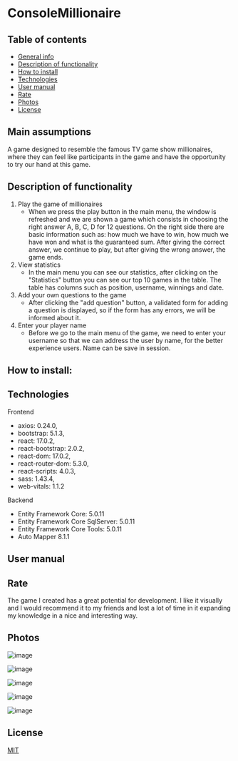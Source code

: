 # ConsoleMillionaire

## Table of contents
* [General info](#main-assumptions)
* [Description of functionality](#description-of-functionality)
* [How to install](#how-to-install)
* [Technologies](#technologies)
* [User manual](#user-manual)
* [Rate](#rate)
* [Photos](#photos)
* [License](#license)

## Main assumptions

A game designed to resemble the famous TV game show millionaires, where
they can feel like participants in the game and have the opportunity 
to try our hand at this game.

## Description of functionality

  1. Play the game of millionaires
      - When we press the play button in the main menu, the window is refreshed and we are shown a game which consists in choosing the right answer A, B, C, D for 12 questions. On the right side there are basic information such as: how much we have to win, how much we have won and what is the guaranteed sum. After giving the correct answer, we continue to play, but after giving the wrong answer, the game ends.
  2. View statistics
      - In the main menu you can see our statistics, after clicking on the "Statistics" button you can see our top 10 games in the table. The table has columns such as position, username, winnings and date.
  4. Add your own questions to the game
      - After clicking the "add question" button, a validated form for adding a question is displayed, so if the form has any errors, we will be informed about it.
  5. Enter your player name
      - Before we go to the main menu of the game, we need to enter your username so that we can address the user by name, for the better experience users. Name can be save in session.

## How to install:



## Technologies
Frontend
 - axios: 0.24.0,
 - bootstrap: 5.1.3,
 - react: 17.0.2,
 - react-bootstrap: 2.0.2,
 - react-dom: 17.0.2,
 - react-router-dom: 5.3.0,
 - react-scripts: 4.0.3,
 - sass: 1.43.4,
 - web-vitals: 1.1.2

Backend
  - Entity Framework Core: 5.0.11
  - Entity Framework Core SqlServer: 5.0.11
  - Entity Framework Core Tools: 5.0.11
  - Auto Mapper 8.1.1

## User manual


## Rate
The game I created has a great potential for development. I like it visually and I would recommend it 
to my friends and lost a lot of time in it expanding my knowledge in a nice and interesting way.
## Photos

![image](https://user-images.githubusercontent.com/65453222/142425963-0a60a26c-322f-445c-8f4b-5e05881b724e.png)

![image](https://user-images.githubusercontent.com/65453222/142426478-2676b74e-fedd-4fe7-a1aa-2896b5b56b71.png)

![image](https://user-images.githubusercontent.com/65453222/142426678-d92cef61-6524-4c53-b895-dc6529175181.png)

![image](https://user-images.githubusercontent.com/65453222/142426060-b782168a-d404-4b37-9ab8-e2595b8aa21c.png)

![image](https://user-images.githubusercontent.com/65453222/142426169-afb096f3-3397-4a79-b60a-09d364d8f1ed.png)

## License
[MIT](https://choosealicense.com/licenses/mit/)
